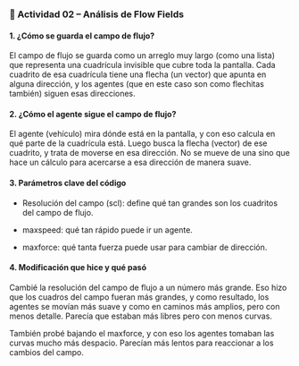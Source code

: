 ### 🧪 Actividad 02 – Análisis de Flow Fields

#### 1. ¿Cómo se guarda el campo de flujo?
El campo de flujo se guarda como un arreglo muy largo (como una lista) que representa una cuadrícula invisible que cubre toda la pantalla. Cada cuadrito de esa cuadrícula tiene una flecha (un vector) que apunta en alguna dirección, y los agentes (que en este caso son como flechitas también) siguen esas direcciones.

#### 2. ¿Cómo el agente sigue el campo de flujo?
El agente (vehículo) mira dónde está en la pantalla, y con eso calcula en qué parte de la cuadrícula está. Luego busca la flecha (vector) de ese cuadrito, y trata de moverse en esa dirección. No se mueve de una sino que hace un cálculo para acercarse a esa dirección de manera suave.

#### 3. Parámetros clave del código

- Resolución del campo (scl): define qué tan grandes son los cuadritos del campo de flujo.

- maxspeed: qué tan rápido puede ir un agente.

- maxforce: qué tanta fuerza puede usar para cambiar de dirección.

#### 4. Modificación que hice y qué pasó
Cambié la resolución del campo de flujo a un número más grande. Eso hizo que los cuadros del campo fueran más grandes, y como resultado, los agentes se movían más suave y como en caminos más amplios, pero con menos detalle. Parecía que estaban más libres pero con menos curvas.

También probé bajando el maxforce, y con eso los agentes tomaban las curvas mucho más despacio. Parecían más lentos para reaccionar a los cambios del campo.

